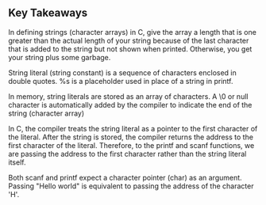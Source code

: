 ## Key Takeaways

In defining strings (character arrays) in C, give the array a length that is one greater than the actual length of your string because of the last character that is added to the string but not shown when printed. Otherwise, you get your string plus some garbage.

String literal (string constant) is a sequence of characters enclosed in double quotes.
%s is a placeholder used in place of a string in printf.

In memory, string literals are stored as an array of characters. A \0 or null character is automatically added by the compiler to indicate the end of the string (character array)

In C, the compiler treats the string literal as a pointer to the first character of the literal. After the string is stored, the compiler returns the address to the first character of the literal. Therefore, to the printf and scanf functions, we are passing the address to the first character rather than the string literal itself.

Both scanf and printf expect a character pointer (char) as an argument. Passing "Hello world" is equivalent to passing the address of the character 'H'.


